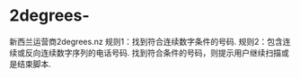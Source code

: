 # 2degrees-
新西兰运营商2degrees.nz
规则1：找到符合连续数字条件的号码.
规则2：包含连续或反向连续数字序列的电话号码.
找到符合条件的号码，则提示用户继续扫描或是结束脚本.
